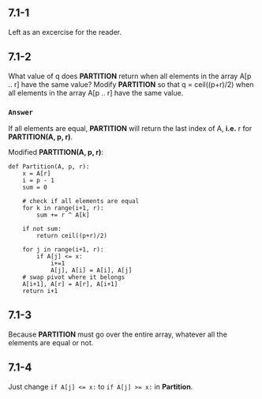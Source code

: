 ## 7.1-1
Left as an excercise for the reader.

## 7.1-2
What value of q does **PARTITION** return when all elements in the array A[p .. r]  have the same value? Modify **PARTITION** so that q = ceil((p+r)/2) when all elements in the array A[p .. r]   have the same value.

### **`Answer`**

If all elements are equal, **PARTITION** will return the last index of A, **i.e.** r for **PARTITION(A, p, r)**.

Modified **PARTITION(A, p, r)**:

````
def Partition(A, p, r):
	x = A[r]
	i = p - 1
	sum = 0
	
	# check if all elements are equal
	for k in range(i+1, r):
		sum += r ^ A[k]
		
	if not sum:
		return ceil((p+r)/2)
	
	for j in range(i+1, r):
		if A[j] <= x:
			i+=1
			A[j], A[i] = A[i], A[j]
	# swap pivot where it belongs
	A[i+1], A[r] = A[r], A[i+1]
	return i+1
````

## 7.1-3
Because **PARTITION** must go over the entire array, whatever all the elements are equal or not.

## 7.1-4
Just change `if A[j] <= x:` to `if A[j] >= x:`
in **Partition**.